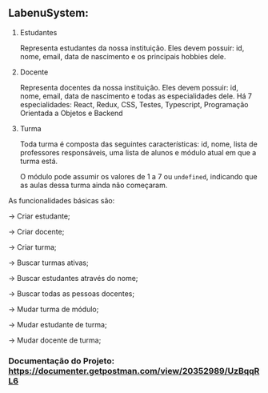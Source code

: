 ## LabenuSystem:

1. Estudantes 

    Representa estudantes da nossa instituição. Eles devem possuir: id, nome, email, data de nascimento e os principais hobbies dele. 

2. Docente

    Representa docentes da nossa instituição. Eles devem possuir: id, nome, email, data de nascimento e todas as especialidades dele. Há 7 especialidades: React, Redux, CSS, Testes, Typescript, Programação Orientada a Objetos e Backend

3. Turma

    Toda turma é composta das seguintes características: id, nome, lista de professores responsáveis, uma lista de alunos e módulo atual em que a turma está.

    O módulo pode assumir os valores de 1 a 7 ou `undefined`, indicando que as aulas dessa turma ainda não começaram.

As funcionalidades básicas são:

→ Criar estudante;

→ Criar docente;

→ Criar turma;

→ Buscar turmas ativas;

→ Buscar estudantes através do nome;

→ Buscar todas as pessoas docentes;

→ Mudar turma de módulo;

→ Mudar estudante de turma;

→ Mudar docente de turma;

### Documentação do Projeto: https://documenter.getpostman.com/view/20352989/UzBqqRL6
